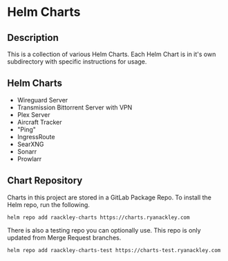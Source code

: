 # Helm Charts

## Description
This is a collection of various Helm Charts.  Each Helm Chart is in it's own subdirectory with specific instructions for usage.

## Helm Charts
* Wireguard Server
* Transmission Bittorrent Server with VPN
* Plex Server
* Aircraft Tracker
* "Ping"
* IngressRoute
* SearXNG
* Sonarr
* Prowlarr

## Chart Repository
Charts in this project are stored in a GitLab Package Repo.  To install the Helm repo, run the following.

```
helm repo add raackley-charts https://charts.ryanackley.com
```

There is also a testing repo you can optionally use.  This repo is only updated from Merge Request branches.

```
helm repo add raackley-charts-test https://charts-test.ryanackley.com
```
